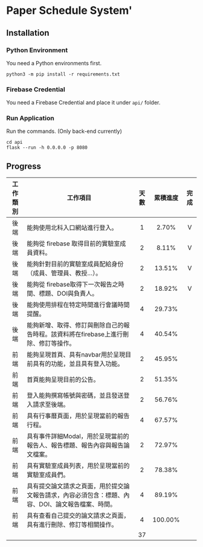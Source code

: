 # Paper Schedule System'

## Installation

### Python Environment

You need a Python environments first.

```
python3 -m pip install -r requirements.txt
```

### Firebase Credential

You need a Firebase Credential and place it under `api/` folder.

### Run Application

Run the commands. (Only back-end currently)

```
cd api
flask --run -h 0.0.0.0 -p 8080
```

## Progress

| **工作類別** | **工作項目** | **天數** | **累積進度** | **完成** |
| :------------: | ------------------------------------------------------------ | :------: | :----------: | :--: |
| 後端 | 能夠使用北科入口網站進行登入。       |    1     |    2.70%     |  V   |
| 後端 | 能夠從 firebase  取得目前的實驗室成員資料。  |    2     |    8.11%     |  V   |
| 後端 | 能夠針對目前的實驗室成員配給身份（成員、管理員、教授…）。    |    2     |    13.51%    |  V   |
| 後端 | 能夠從 firebase取得下一次報告之時間、標題、DOI與負責人。     |    2     |    18.92%    |  V   |
| 後端 | 能夠使用排程在特定時間進行會議時間提醒。     |    4     |    29.73%    |      |
| 後端 | 能夠新增、取得、修訂與刪除自己的報告時程。該資料將在firebase上進行刪除、修訂等操作。 |    4     |    40.54%    |      |
| 前端 | 能夠呈現首頁、具有navbar用於呈現目前具有的功能，並且具有登入功能。 |    2     |    45.95%    |      |
| 前端 | 首頁能夠呈現目前的公告。     |    2     |    51.35%    |      |
| 前端 | 登入能夠撰寫帳號與密碼，並且發送登入請求至後端。     |    2     |    56.76%    |      |
| 前端 | 具有行事曆頁面，用於呈現當前的報告行程。     |    4     |    67.57%    |      |
| 前端 | 具有事件詳細Modal，用於呈現當前的報告人、報告標題、報告內容與報告論文檔案。 |    2     |    72.97%    |      |
| 前端 | 具有實驗室成員列表，用於呈現當前的實驗室成員們。     |    2     |    78.38%    |      |
| 前端 | 具有提交論文請求之頁面，用於提交論文報告請求，內容必須包含：標題、內容、DOI、論文報告檔案、時間。 |    4     |    89.19%    |      |
| 前端 | 具有查看自己提交的論文請求之頁面，具有進行刪除、修訂等相關操作。 |    4     |   100.00%    |      |
|      |      |    37    |    |      |

